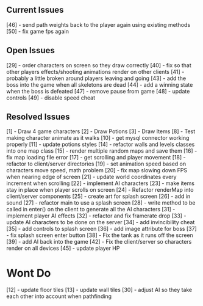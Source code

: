 ## Current Issues
[46] - send path weights back to the player again using existing methods
[50] - fix game fps again

## Open Issues ##
[29] - order characters on screen so they draw correctly
[40] - fix so that other players effects/shooting animations render on other clients 
[41] - probably a little broken around players leaving and going 
[43] - add the boss into the game when all skeletons are dead
[44] - add a winning state when the boss is defeated
[47] - remove pause from game
[48] - update controls
[49] - disable speed cheat



        
## Resolved Issues ##
[1] - Draw 4 game characters
[2] - Draw Potions
[3] - Draw Items 
[8] - Test making character animate as it walks 
[10] - get mysql connector working properly
[11] - update potions styles
[14] - refactor walls and levels classes into one map class
[15] - render multiple random maps and save them
[16] - fix map loading file error
[17] - get scrolling and player movement
[18] - refactor to client/server directories
[19] - set animation speed based on characters move speed, math problem
[20] - fix map slowing down FPS when nearing edge of screen
[21] - update world coordinates every increment when scrolling
[22] - implement AI characters
[23] - make items stay in place when player scrolls on screen
[24] - Refactor renderMap into client/server components
[25] - create art for splash screen
[26] - add in sound
[27] - refactor main to use a splash screen 
[28] - write method to be called in enter() on the client to generate all the AI characters
[31] - implement player AI effects
[32] - refactor and fix framerate drop
[33] - update AI characters to be done on the server
[34] - add invincibility cheat
[35] - add controls to splash screen
[36] - add image attribute for boss
[37] - fix splash screen enter button
[38] - Fix the tank as it runs off the screen
[39] - add AI back into the game
[42] - Fix the client/server so characters render on all devices
[45] - update player HP 

# Wont Do
[12] - update floor tiles
[13] - update wall tiles
[30] - adjust AI so they take each other into account when pathfinding